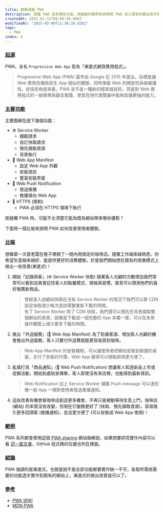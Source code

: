 ```yaml
---
title: 簡單認識 PWA
description: 認識 PWA 具有哪些功能、用抽象的範例來說明把 PWA 加入既有的網站有什麼好處
createdAt: 2025-01-31T00:00:00.000Z
modifiedAt: "2025-03-09T11:30:39.826Z"
tags:
  - PWA
index: 0
---
```


### [起源](#come-from)

PWA，全名 `Progressive Web App` 意為「漸進式網頁應用程式」。

> Progressive Web App (PWA) 最早由 Google 在 2015 年提出，目標是讓 Web 應用具備與原生 App 相似的體驗，同時保留 Web 的開放性與易維護性。從技術角度來看，PWA 並不是一種新的框架或技術，而是對 Web 應用程式的一組標準與最佳實踐，使其在現代瀏覽器中能夠具備更強的能力。

### [主要功能](#core)

主要圍繞在底下幾個功能：

- ⚙️ Service Worker
  - 攔截請求
  - 自訂快取請求
  - 預先擷取資源
  - 背景執行
- 📱 Web App Manifest
  - 設定 Web App 外觀
  - 安裝資訊
  - 豐富安裝界面
- 🔔 Web Push Notification
  - 發送推播
  - 推播導向 Web App
- 🔐 HTTPS (限制)
  - PWA 必須在 HTTPS 環境下執行

剛接觸 PWA 時，可能不太清楚它能為既有網站帶來哪些優勢？

下面用一個比喻來說明 PWA 如何改善使用者體驗。

### [比喻](#simile)

想像第一次當老闆在巷子裡開了一間內用限定的咖啡店。隨著工作越來越熟悉，你希望生意越來越好、能提供更好的消費體驗，於是我們開始想在既有的商業模式上做出一些改善(漸進式)！

1. 開始「記錄熟客」(⚙️ Service Worker 快取)
   隨著客人光顧的次數增加我們常常可以看到店員會記住客人的點餐模式、規格與習慣，甚至可以預測他們的喜好推薦新商品。

   > 曾經進入過網站快取在沒有 Service Worker 的情況下我們可以靠 CDN 設定快取減少每次造訪需要重新下載的時間。  
   > 有了 Service Worker 除了 CDN 快取，我們還可以預先在背景擷取整個網站的資源，就像是下載成一個完整的 App 本體一樣，可以在未來操作體驗上減少更多下載的時間。

1. 推出「外送服務」(📱 Web App Manifest)
   為了拓展客源、增加客人光顧的機會推出外送服務，客人只要付外送費就能更容易買到咖啡。

   > Web App Manifest 的安裝機制，可以讓使用者把網站安裝到裝置的桌面，支付了安裝的代價，Web App 變得可以隨點即用更方便了。

1. 亂槍打鳥「商品通知」(🔔 Web Push Notification)
   想讓客人知道新品上市或促銷活動，開始到處貼宣傳單，客人即使沒有來店裡，也能得到最新資訊。

   > Web Notification 加上 Service Worker 攔截 Push message 可以達到像一般 App 一樣對使用者發送推播通知。

1. 這些改善有機會替咖啡店創造更多機會，不再只是被動等待生意上門，咖啡店 (網站) 的本質沒有改變，但現在它服務更好了 (快取、預先擷取資源)，容易吸引更多回頭客 (推播通知)，並且更方便了 (可以安裝成 Web App 使用)！

### [範例](#example)

PWA 系列都會使用這個 [PWA sharing](https://pwa-sharing.pages.dev/) 網站做解說，如果想要研究實作內容可以看 [這一篇文章](/article/pwa/example/)，GitHub 程式碼的位置也列在裡面。

### [結論](#conclusion)

PWA 強調的是漸進式，也就是說不是全部功能都要實作缺一不可，各取所需挑需要的功能逐步實作到既有的網站上，漸進式的做出改善就可以了。

### [參考](#reference)

- [PWA WIKI](https://zh.wikipedia.org/zh-tw/漸進式網路應用程式)
- [MDN PWA](https://developer.mozilla.org/zh-TW/docs/Web/Progressive_web_apps)

